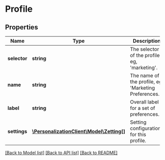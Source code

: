 # Profile

## Properties
Name | Type | Description | Notes
------------ | ------------- | ------------- | -------------
**selector** | **string** | The selector of the profile, eg, &#39;marketing&#39;. | 
**name** | **string** | The name of the profile, eg, &#39;Marketing Preferences. | 
**label** | **string** | Overall label for a set of preferences. | [optional] 
**settings** | [**\PersonalizationClient\Model\Zetting[]**](Zetting.md) | Setting configurations for this profile. | 

[[Back to Model list]](../README.md#documentation-for-models) [[Back to API list]](../README.md#documentation-for-api-endpoints) [[Back to README]](../README.md)


